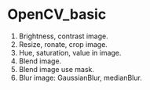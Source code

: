 # OpenCV_basic
1. Brightness, contrast image.
2. Resize, ronate, crop image.
3. Hue, saturation, value in image.
4. Blend image.
5. Blend image use mask.
6. Blur image: GaussianBlur, medianBlur.
